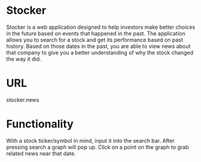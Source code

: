 # Stocker

Stocker is a web application designed to help investors make better choices in the future based on events that happened in the past. The application allows you to search for a stock and get its performance based on past history. Based on those dates in the past, you are able to view news about that company to give you a better understanding of why the stock changed the way it did.

# URL 
stocker.news

# Functionality

With a stock ticker/symbol in mind, input it into the search bar. After pressing search a graph will pop up. Click on a point on the graph to grab related news near that date.





